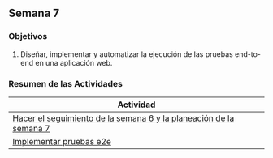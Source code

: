 ## Semana 7

### Objetivos

1. Diseñar, implementar y automatizar la ejecución de las pruebas end-to-end en una aplicación web.

### Resumen de las Actividades

| Actividad                                                                        |
| -------------------------------------------------------------------------------- |
| [Hacer el seguimiento de la semana 6 y la planeación de la semana 7 ](s7_syp.md) |
| [Implementar pruebas e2e ](s7_e2e.md)                                            |
